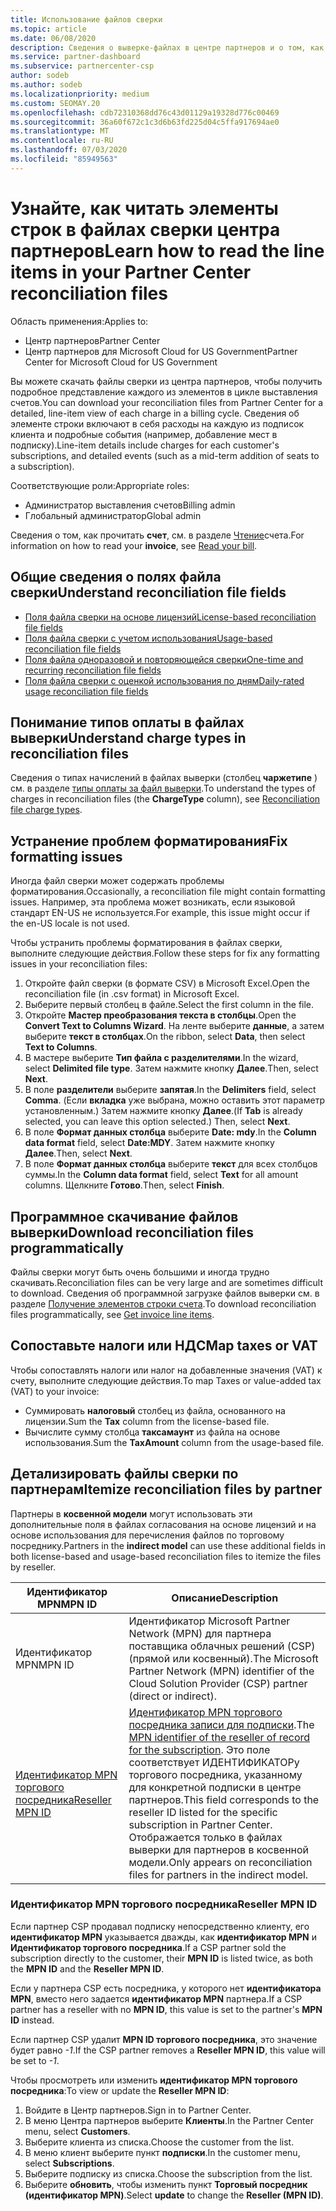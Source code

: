 ```yaml
---
title: Использование файлов сверки
ms.topic: article
ms.date: 06/08/2020
description: Сведения о выверке-файлах в центре партнеров и о том, как интерпретировать подробные представления строкового элемента для данного цикла выставления счетов.
ms.service: partner-dashboard
ms.subservice: partnercenter-csp
author: sodeb
ms.author: sodeb
ms.localizationpriority: medium
ms.custom: SEOMAY.20
ms.openlocfilehash: cdb72310368dd76c43d01129a19328d776c00469
ms.sourcegitcommit: 36a60f672c1c3d6b63fd225d04c5ffa917694ae0
ms.translationtype: MT
ms.contentlocale: ru-RU
ms.lasthandoff: 07/03/2020
ms.locfileid: "85949563"
---
```

# <a name="learn-how-to-read-the-line-items-in-your-partner-center-reconciliation-files"></a><span data-ttu-id="5fce3-103">Узнайте, как читать элементы строк в файлах сверки центра партнеров</span><span class="sxs-lookup"><span data-stu-id="5fce3-103">Learn how to read the line items in your Partner Center reconciliation files</span></span>

<span data-ttu-id="5fce3-104">Область применения:</span><span class="sxs-lookup"><span data-stu-id="5fce3-104">Applies to:</span></span>

- <span data-ttu-id="5fce3-105">Центр партнеров</span><span class="sxs-lookup"><span data-stu-id="5fce3-105">Partner Center</span></span>
- <span data-ttu-id="5fce3-106">Центр партнеров для Microsoft Cloud for US Government</span><span class="sxs-lookup"><span data-stu-id="5fce3-106">Partner Center for Microsoft Cloud for US Government</span></span>

<span data-ttu-id="5fce3-107">Вы можете скачать файлы сверки из центра партнеров, чтобы получить подробное представление каждого из элементов в цикле выставления счетов.</span><span class="sxs-lookup"><span data-stu-id="5fce3-107">You can download your reconciliation files from Partner Center for a detailed, line-item view of each charge in a billing cycle.</span></span> <span data-ttu-id="5fce3-108">Сведения об элементе строки включают в себя расходы на каждую из подписок клиента и подробные события (например, добавление мест в подписку).</span><span class="sxs-lookup"><span data-stu-id="5fce3-108">Line-item details include charges for each customer's subscriptions, and detailed events (such as a mid-term addition of seats to a subscription).</span></span>

<span data-ttu-id="5fce3-109">Соответствующие роли:</span><span class="sxs-lookup"><span data-stu-id="5fce3-109">Appropriate roles:</span></span>

- <span data-ttu-id="5fce3-110">Администратор выставления счетов</span><span class="sxs-lookup"><span data-stu-id="5fce3-110">Billing admin</span></span>
- <span data-ttu-id="5fce3-111">Глобальный администратор</span><span class="sxs-lookup"><span data-stu-id="5fce3-111">Global admin</span></span>

<span data-ttu-id="5fce3-112">Сведения о том, как прочитать **счет**, см. в разделе [Чтение](read-your-bill.md)счета.</span><span class="sxs-lookup"><span data-stu-id="5fce3-112">For information on how to read your **invoice**, see [Read your bill](read-your-bill.md).</span></span>

## <a name="understand-reconciliation-file-fields"></a><span data-ttu-id="5fce3-113">Общие сведения о полях файла сверки</span><span class="sxs-lookup"><span data-stu-id="5fce3-113">Understand reconciliation file fields</span></span>

- [<span data-ttu-id="5fce3-114">Поля файла сверки на основе лицензий</span><span class="sxs-lookup"><span data-stu-id="5fce3-114">License-based reconciliation file fields</span></span>](license-based-recon-files.md)
- [<span data-ttu-id="5fce3-115">Поля файла сверки с учетом использования</span><span class="sxs-lookup"><span data-stu-id="5fce3-115">Usage-based reconciliation file fields</span></span>](usage-based-recon-files.md)
- [<span data-ttu-id="5fce3-116">Поля файла одноразовой и повторяющейся сверки</span><span class="sxs-lookup"><span data-stu-id="5fce3-116">One-time and recurring reconciliation file fields</span></span>](one-time-recurring-recon-files.md)
- [<span data-ttu-id="5fce3-117">Поля файла сверки с оценкой использования по дням</span><span class="sxs-lookup"><span data-stu-id="5fce3-117">Daily-rated usage reconciliation file fields</span></span>](daily-rated-usage-recon-files.md)

## <a name="understand-charge-types-in-reconciliation-files"></a><span data-ttu-id="5fce3-118">Понимание типов оплаты в файлах выверки</span><span class="sxs-lookup"><span data-stu-id="5fce3-118">Understand charge types in reconciliation files</span></span>

<span data-ttu-id="5fce3-119">Сведения о типах начислений в файлах выверки (столбец **чаржетипе** ) см. в разделе [типы оплаты за файл выверки](recon-file-charge-types.md).</span><span class="sxs-lookup"><span data-stu-id="5fce3-119">To understand the types of charges in reconciliation files (the **ChargeType** column), see [Reconciliation file charge types](recon-file-charge-types.md).</span></span>

## <a name="fix-formatting-issues"></a><span data-ttu-id="5fce3-120">Устранение проблем форматирования</span><span class="sxs-lookup"><span data-stu-id="5fce3-120">Fix formatting issues</span></span>

<span data-ttu-id="5fce3-121">Иногда файл сверки может содержать проблемы форматирования.</span><span class="sxs-lookup"><span data-stu-id="5fce3-121">Occasionally, a reconciliation file might contain formatting issues.</span></span> <span data-ttu-id="5fce3-122">Например, эта проблема может возникать, если языковой стандарт EN-US не используется.</span><span class="sxs-lookup"><span data-stu-id="5fce3-122">For example, this issue might occur if the en-US locale is not used.</span></span>

<span data-ttu-id="5fce3-123">Чтобы устранить проблемы форматирования в файлах сверки, выполните следующие действия.</span><span class="sxs-lookup"><span data-stu-id="5fce3-123">Follow these steps for fix any formatting issues in your reconciliation files:</span></span>

1. <span data-ttu-id="5fce3-124">Откройте файл сверки (в формате CSV) в Microsoft Excel.</span><span class="sxs-lookup"><span data-stu-id="5fce3-124">Open the reconciliation file (in .csv format) in Microsoft Excel.</span></span>
2. <span data-ttu-id="5fce3-125">Выберите первый столбец в файле.</span><span class="sxs-lookup"><span data-stu-id="5fce3-125">Select the first column in the file.</span></span>
3. <span data-ttu-id="5fce3-126">Откройте **Мастер преобразования текста в столбцы**.</span><span class="sxs-lookup"><span data-stu-id="5fce3-126">Open the **Convert Text to Columns Wizard**.</span></span> <span data-ttu-id="5fce3-127">На ленте выберите **данные**, а затем выберите **текст в столбцах**.</span><span class="sxs-lookup"><span data-stu-id="5fce3-127">On the ribbon, select **Data**, then select **Text to Columns**.</span></span>
4. <span data-ttu-id="5fce3-128">В мастере выберите **Тип файла с разделителями**.</span><span class="sxs-lookup"><span data-stu-id="5fce3-128">In the wizard, select **Delimited file type**.</span></span> <span data-ttu-id="5fce3-129">Затем нажмите кнопку **Далее**.</span><span class="sxs-lookup"><span data-stu-id="5fce3-129">Then, select **Next**.</span></span>
5. <span data-ttu-id="5fce3-130">В поле **разделители** выберите **запятая**.</span><span class="sxs-lookup"><span data-stu-id="5fce3-130">In the **Delimiters** field, select **Comma**.</span></span> <span data-ttu-id="5fce3-131">(Если **вкладка** уже выбрана, можно оставить этот параметр установленным.) Затем нажмите кнопку **Далее**.</span><span class="sxs-lookup"><span data-stu-id="5fce3-131">(If **Tab** is already selected, you can leave this option selected.) Then, select **Next**.</span></span>
6. <span data-ttu-id="5fce3-132">В поле **Формат данных столбца** выберите **Date: mdy**.</span><span class="sxs-lookup"><span data-stu-id="5fce3-132">In the **Column data format** field, select **Date:MDY**.</span></span> <span data-ttu-id="5fce3-133">Затем нажмите кнопку **Далее**.</span><span class="sxs-lookup"><span data-stu-id="5fce3-133">Then, select **Next**.</span></span>
7. <span data-ttu-id="5fce3-134">В поле **Формат данных столбца** выберите **текст** для всех столбцов суммы.</span><span class="sxs-lookup"><span data-stu-id="5fce3-134">In the **Column data format** field, select **Text** for all amount columns.</span></span> <span data-ttu-id="5fce3-135">Щелкните **Готово**.</span><span class="sxs-lookup"><span data-stu-id="5fce3-135">Then, select **Finish**.</span></span>

## <a name="download-reconciliation-files-programmatically"></a><span data-ttu-id="5fce3-136">Программное скачивание файлов выверки</span><span class="sxs-lookup"><span data-stu-id="5fce3-136">Download reconciliation files programmatically</span></span>

<span data-ttu-id="5fce3-137">Файлы сверки могут быть очень большими и иногда трудно скачивать.</span><span class="sxs-lookup"><span data-stu-id="5fce3-137">Reconciliation files can be very large and are sometimes difficult to download.</span></span> <span data-ttu-id="5fce3-138">Сведения об программной загрузке файлов выверки см. в разделе [Получение элементов строки счета](https://docs.microsoft.com/partner-center/develop/get-invoiceline-items).</span><span class="sxs-lookup"><span data-stu-id="5fce3-138">To download reconciliation files programmatically, see [Get invoice line items](https://docs.microsoft.com/partner-center/develop/get-invoiceline-items).</span></span>

## <a name="map-taxes-or-vat"></a><span data-ttu-id="5fce3-139">Сопоставьте налоги или НДС</span><span class="sxs-lookup"><span data-stu-id="5fce3-139">Map taxes or VAT</span></span>

<span data-ttu-id="5fce3-140">Чтобы сопоставлять налоги или налог на добавленные значения (VAT) к счету, выполните следующие действия.</span><span class="sxs-lookup"><span data-stu-id="5fce3-140">To map Taxes or value-added tax (VAT) to your invoice:</span></span>

- <span data-ttu-id="5fce3-141">Суммировать **налоговый** столбец из файла, основанного на лицензии.</span><span class="sxs-lookup"><span data-stu-id="5fce3-141">Sum the **Tax** column from the license-based file.</span></span>
- <span data-ttu-id="5fce3-142">Вычислите сумму столбца **таксамаунт** из файла на основе использования.</span><span class="sxs-lookup"><span data-stu-id="5fce3-142">Sum the **TaxAmount** column from the usage-based file.</span></span>

## <a name="itemize-reconciliation-files-by-partner"></a><span data-ttu-id="5fce3-143">Детализировать файлы сверки по партнерам</span><span class="sxs-lookup"><span data-stu-id="5fce3-143">Itemize reconciliation files by partner</span></span>

<span data-ttu-id="5fce3-144">Партнеры в **косвенной модели** могут использовать эти дополнительные поля в файлах согласования на основе лицензий и на основе использования для перечисления файлов по торговому посреднику.</span><span class="sxs-lookup"><span data-stu-id="5fce3-144">Partners in the **indirect model** can use these additional fields in both license-based and usage-based reconciliation files to itemize the files by reseller.</span></span>

| <span data-ttu-id="5fce3-145">Идентификатор MPN</span><span class="sxs-lookup"><span data-stu-id="5fce3-145">MPN ID</span></span> | <span data-ttu-id="5fce3-146">Описание</span><span class="sxs-lookup"><span data-stu-id="5fce3-146">Description</span></span> |
| ------ | ----------- |
| <span data-ttu-id="5fce3-147">Идентификатор MPN</span><span class="sxs-lookup"><span data-stu-id="5fce3-147">MPN ID</span></span> | <span data-ttu-id="5fce3-148">Идентификатор Microsoft Partner Network (MPN) для партнера поставщика облачных решений (CSP) (прямой или косвенный).</span><span class="sxs-lookup"><span data-stu-id="5fce3-148">The Microsoft Partner Network (MPN) identifier of the Cloud Solution Provider (CSP) partner (direct or indirect).</span></span> |
| [<span data-ttu-id="5fce3-149">Идентификатор MPN торгового посредника</span><span class="sxs-lookup"><span data-stu-id="5fce3-149">Reseller MPN ID</span></span>](#reseller-mpn-id) | <span data-ttu-id="5fce3-150">[Идентификатор MPN торгового посредника записи для подписки](#reseller-mpn-id).</span><span class="sxs-lookup"><span data-stu-id="5fce3-150">The [MPN identifier of the reseller of record for the subscription](#reseller-mpn-id).</span></span> <span data-ttu-id="5fce3-151">Это поле соответствует ИДЕНТИФИКАТОРу торгового посредника, указанному для конкретной подписки в центре партнеров.</span><span class="sxs-lookup"><span data-stu-id="5fce3-151">This field corresponds to the reseller ID listed for the specific subscription in Partner Center.</span></span> <span data-ttu-id="5fce3-152">Отображается только в файлах выверки для партнеров в косвенной модели.</span><span class="sxs-lookup"><span data-stu-id="5fce3-152">Only appears on reconciliation files for partners in the indirect model.</span></span> |

### <a name="reseller-mpn-id"></a><span data-ttu-id="5fce3-153">Идентификатор MPN торгового посредника</span><span class="sxs-lookup"><span data-stu-id="5fce3-153">Reseller MPN ID</span></span>

<span data-ttu-id="5fce3-154">Если партнер CSP продавал подписку непосредственно клиенту, его **идентификатор MPN** указывается дважды, как **идентификатор MPN** и **Идентификатор торгового посредника**.</span><span class="sxs-lookup"><span data-stu-id="5fce3-154">If a CSP partner sold the subscription directly to the customer, their **MPN ID** is listed twice, as both the **MPN ID** and the **Reseller MPN ID**.</span></span>

<span data-ttu-id="5fce3-155">Если у партнера CSP есть посредника, у которого нет **идентификатора MPN**, вместо него задается **идентификатор MPN** партнера.</span><span class="sxs-lookup"><span data-stu-id="5fce3-155">If a CSP partner has a reseller with no **MPN ID**, this value is set to the partner's **MPN ID** instead.</span></span>

<span data-ttu-id="5fce3-156">Если партнер CSP удалит **MPN ID торгового посредника**, это значение будет равно *-1*.</span><span class="sxs-lookup"><span data-stu-id="5fce3-156">If the CSP partner removes a **Reseller MPN ID**, this value will be set to *-1*.</span></span>

<span data-ttu-id="5fce3-157">Чтобы просмотреть или изменить **идентификатор MPN торгового посредника**:</span><span class="sxs-lookup"><span data-stu-id="5fce3-157">To view or update the **Reseller MPN ID**:</span></span>

1. <span data-ttu-id="5fce3-158">Войдите в Центр партнеров.</span><span class="sxs-lookup"><span data-stu-id="5fce3-158">Sign in to Partner Center.</span></span>
2. <span data-ttu-id="5fce3-159">В меню Центра партнеров выберите **Клиенты**.</span><span class="sxs-lookup"><span data-stu-id="5fce3-159">In the Partner Center menu, select **Customers**.</span></span>
3. <span data-ttu-id="5fce3-160">Выберите клиента из списка.</span><span class="sxs-lookup"><span data-stu-id="5fce3-160">Choose the customer from the list.</span></span>
4. <span data-ttu-id="5fce3-161">В меню клиент выберите пункт **подписки**.</span><span class="sxs-lookup"><span data-stu-id="5fce3-161">In the customer menu, select **Subscriptions**.</span></span>
5. <span data-ttu-id="5fce3-162">Выберите подписку из списка.</span><span class="sxs-lookup"><span data-stu-id="5fce3-162">Choose the subscription from the list.</span></span>
6. <span data-ttu-id="5fce3-163">Выберите **обновить**, чтобы изменить пункт **Торговый посредник (идентификатор MPN)**.</span><span class="sxs-lookup"><span data-stu-id="5fce3-163">Select **update** to change the **Reseller (MPN ID)**.</span></span>
